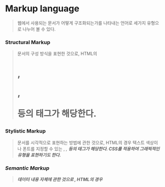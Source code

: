 # Markup language

> 웹에서 사용되는 문서가 어떻게 구조화되는가를 나타내는 언어로 세가지 유형으로 나누어 볼 수 있다.

### Structural Markup

> 문서의  구성 방식을 표현한 것으로,  HTML의 <h1>, <p>, <div> 등의 태그가 해당한다.

### Stylistic Markup

> 문서를 시각적으로 표현하는 방법에 관한 것으로, HTML의 경우 텍스트 색상이나 폰트를 지정할 수 있는 <font>, <i>, <b> 등의 태그가 해당한다. CSS를 적용하여 그래픽적인 유형을 표현하기도 한다.

### Semantic Markup

> 데이터 내용 자체에 관한 것으로 , HTML의 경우 <title>, <code> 등의 태그가 해당한다. 
>
> 문서의 내용이 어떤 것인지 표현하는 역할이다.



---------------

> HTML은 사용하기 편리하여 인터넷이 발전하는데 많은 기여를 하였다. 
>
> 하지만 HTML은 사용할 수 있는 태그가 제한적이며 정교한 페이지를 표현하는데 부족하다는 단점이 있다. 이를 보완하기 위해 추가적으로 스타일을 표현하기 위한 CSS, 동적인 페이지 구현을 위한 Javascript, 문서의 자료의 교환을 위한 XML 등의 다양한 언어를 포함하여 사용한다.



